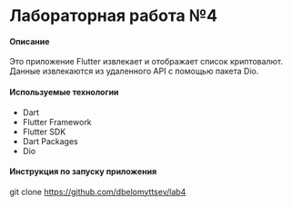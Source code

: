 # Лабораторная работа №4

#### Описание
Это приложение Flutter извлекает и отображает список криптовалют. Данные извлекаются из удаленного API с помощью пакета Dio.

#### Используемые технологии
* Dart
* Flutter Framework
* Flutter SDK
* Dart Packages
* Dio

#### Инструкция по запуску приложения
git clone https://github.com/dbelomyttsev/lab4
